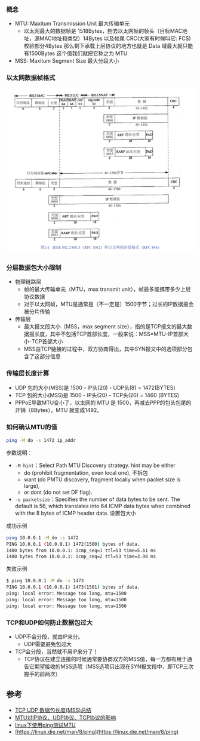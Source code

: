 ### 概念

- MTU: Maxitum Transmission Unit 最大传输单元
  - 以太网最大的数据帧是 1518Bytes，刨去以太网帧的帧头（目标MAC地址，源MAC地址和类型）14Bytes 以及帧尾 CRC(大家有时候叫它: FCS) 校验部分4Bytes 那么剩下承载上层协议的地方也就是 Data 域最大就只能有1500Bytes 这个值我们就把它称之为 MTU
- MSS: Maxitum Segment Size 最大分段大小

### 以太网数据帧格式

![](/static/images/2202/p005.png)

### 分层数据包大小限制

- 物理链路层
  - 帧的最大传输单元（MTU，max transmit unit），帧最多能携带多少上层协议数据
  - 对于以太网帧，MTU是通常是（不一定是）1500字节；过长的IP数据报会被分片传输
- 传输层
  - 最大报文段大小（MSS，max segment size），指的是TCP报文的最大数据报长度，其中不包括TCP首部长度，一般来说：MSS=MTU-IP首部大小-TCP首部大小
  - MSS由TCP链接的过程中，双方协商得出，其中SYN报文中的选项部分包含了这部分信息

### 传输层长度计算

- UDP 包的大小(MSS)是 1500 - IP头(20) - UDP头(8) = 1472(BYTES)
- TCP 包的大小(MSS)是 1500 - IP头(20) - TCP头(20) = 1460 (BYTES)
- PPPoE导致MTU变小了，以太网的 MTU 是 1500，再减去PPP的包头包尾的开销（8Bytes），MTU 就变成1492。

### 如何确认MTU的值

```bash
ping -M do -s 1472 ip_addr
```

参数说明：

- `-M hint`：Select Path MTU Discovery strategy. hint may be either
  - do (prohibit fragmentation, even local one), 不拆包
  - want (do PMTU discovery, fragment locally when packet size is large),
  - or dont (do not set DF flag).
- `-s packetsize`：Specifies the number of data bytes to be sent. The default is 56, which translates into 64 ICMP data bytes when combined with the 8 bytes of ICMP header data. 设置包大小

成功示例

```bash
ping 10.0.0.1 -M do -s 1472
PING 10.0.0.1 (10.0.0.1) 1472(1500) bytes of data.
1480 bytes from 10.0.0.1: icmp_seq=1 ttl=53 time=5.61 ms
1480 bytes from 10.0.0.1: icmp_seq=2 ttl=53 time=3.98 ms
```

失败示例

```bash
$ ping 10.0.0.1 -M do -s 1473
PING 10.0.0.1 (10.0.0.1) 1473(1501) bytes of data.
ping: local error: Message too long, mtu=1500
ping: local error: Message too long, mtu=1500
ping: local error: Message too long, mtu=1500
```

### TCP和UDP如何防止数据包过大

- UDP不会分段，就由IP来分。
  - UDP需要避免包过大
- TCP会分段，当然就不用IP来分了！
  - TCP协议在建立连接的时候通常要协商双方的MSS值，每一方都有用于通告它期望接收的MSS选项（MSS选项只出现在SYN报文段中，即TCP三次握手的前两次）

## 参考

  - [TCP UDP 数据包长度(MSS)总结](https://www.jianshu.com/p/fbba3556fc40)
  - [MTU对IP协议、UDP协议、TCP协议的影响](https://blog.csdn.net/smile_zhangw/article/details/82424242)
  - [linux下使用ping测试MTU](https://blog.csdn.net/jiujiu372/article/details/76264208)
  - [https://linux.die.net/man/8/ping](https://linux.die.net/man/8/ping)
